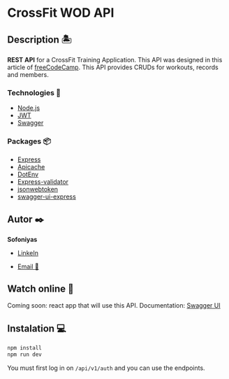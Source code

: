 # CrossFit WOD API

## Description 🏝️

**REST API** for a CrossFit Training Application. This API was designed in this article of [freeCodeCamp](https://www.freecodecamp.org/news/rest-api-design-best-practices-build-a-rest-api/). This API provides CRUDs for workouts, records and members.

### Technologies 🤖

- [Node.js](https://nodejs.org/es)
- [JWT](https://jwt.io/)
- [Swagger](https://swagger.io/)

### Packages 📦

- [Express](https://www.npmjs.com/package/express)
- [Apicache](https://www.npmjs.com/package/apicache)
- [DotEnv](https://www.npmjs.com/package/dotenv)
- [Express-validator](https://express-validator.github.io/docs)
- [jsonwebtoken](https://www.npmjs.com/package/jsonwebtoken)
- [swagger-ui-express](https://www.npmjs.com/package/swagger-ui-express)

## Autor ✒️

**Sofoniyas**

- [LinkeIn](https://www.linkedin.com/in/sofoniyas+tekalegn/)

- [Email 📧](mailto:sofoniyastekalegn@gmail.com)

## Watch online 👀

Coming soon: react app that will use this API.
Documentation: [Swagger UI](https://crossfit-wod-api-dev-eegs.1.us-1.fl0.io/api/v1/docs/)

## Instalation 💻

```bash
npm install
npm run dev
```

You must first log in on `/api/v1/auth` and you can use the endpoints.
